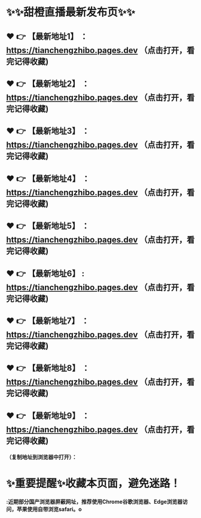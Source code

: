 # :sparkles::sparkles:甜橙直播最新发布页:sparkles::sparkles:

 :heart: :point_right: 【最新地址1】 ：https://tianchengzhibo.pages.dev   （点击打开，看完记得收藏)
 ------
 :heart: :point_right: 【最新地址2】 ：https://tianchengzhibo.pages.dev   （点击打开，看完记得收藏)
 ------
 :heart: :point_right: 【最新地址3】 ：https://tianchengzhibo.pages.dev   （点击打开，看完记得收藏)
 ------
 :heart: :point_right: 【最新地址4】 ：https://tianchengzhibo.pages.dev   （点击打开，看完记得收藏)
 ------
 :heart: :point_right: 【最新地址5】 ：https://tianchengzhibo.pages.dev   （点击打开，看完记得收藏)
 ------
 :heart: :point_right: 【最新地址6】 : https://tianchengzhibo.pages.dev  （点击打开，看完记得收藏)
 ------
 :heart: :point_right: 【最新地址7】 ：https://tianchengzhibo.pages.dev   （点击打开，看完记得收藏)
 ------
 :heart: :point_right: 【最新地址8】 ：https://tianchengzhibo.pages.dev   （点击打开，看完记得收藏)
 ------
 :heart: :point_right: 【最新地址9】 ：https://tianchengzhibo.pages.dev   （点击打开，看完记得收藏)
  ------

  
#### （复制地址到浏览器中打开）：
# :sparkles:重要提醒:sparkles:收藏本页面，避免迷路！
#### :近期部分国产浏览器屏蔽网址，推荐使用Chrome谷歌浏览器、Edge浏览器访问，苹果使用自带浏览safari。o
